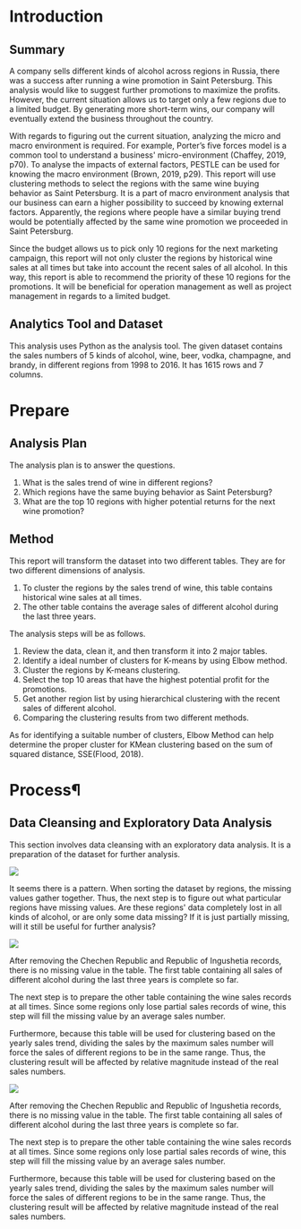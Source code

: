 # Introduction
## Summary
A company sells different kinds of alcohol across regions in Russia, there was a success after running a wine promotion in Saint Petersburg. This analysis would like to suggest further promotions to maximize the profits. However, the current situation allows us to target only a few regions due to a limited budget. By generating more short-term wins, our company will eventually extend the business throughout the country.

With regards to figuring out the current situation, analyzing the micro and macro environment is required. For example, Porter’s five forces model is a common tool to understand a business' micro-environment (Chaffey, 2019, p70). To analyse the impacts of external factors, PESTLE can be used for knowing the macro environment (Brown, 2019, p29). This report will use clustering methods to select the regions with the same wine buying behavior as Saint Petersburg. It is a part of macro environment analysis that our business can earn a higher possibility to succeed by knowing external factors. Apparently, the regions where people have a similar buying trend would be potentially affected by the same wine promotion we proceeded in Saint Petersburg.

Since the budget allows us to pick only 10 regions for the next marketing campaign, this report will not only cluster the regions by historical wine sales at all times but take into account the recent sales of all alcohol. In this way, this report is able to recommend the priority of these 10 regions for the promotions. It will be beneficial for operation management as well as project management in regards to a limited budget.

## Analytics Tool and Dataset
This analysis uses Python as the analysis tool. The given dataset contains the sales numbers of 5 kinds of alcohol, wine, beer, vodka, champagne, and brandy, in different regions from 1998 to 2016. It has 1615 rows and 7 columns.

# Prepare
## Analysis Plan
The analysis plan is to answer the questions.

1. What is the sales trend of wine in different regions?
2. Which regions have the same buying behavior as Saint Petersburg?
3. What are the top 10 regions with higher potential returns for the next wine promotion?

## Method
This report will transform the dataset into two different tables. They are for two different dimensions of analysis.

1. To cluster the regions by the sales trend of wine, this table contains historical wine sales at all times.
2. The other table contains the average sales of different alcohol during the last three years.

The analysis steps will be as follows.

1. Review the data, clean it, and then transform it into 2 major tables.
2. Identify a ideal number of clusters for K-means by using Elbow method.
3. Cluster the regions by K-means clustering.
4. Select the top 10 areas that have the highest potential profit for the promotions.
5. Get another region list by using hierarchical clustering with the recent sales of different alcohol.
6. Comparing the clustering results from two different methods.

As for identifying a suitable number of clusters, Elbow Method can help determine the proper cluster for KMean clustering based on the sum of squared distance, SSE(Flood, 2018).

# Process¶
## Data Cleansing and Exploratory Data Analysis
This section involves data cleansing with an exploratory data analysis. It is a preparation of the dataset for further analysis.

![](/image/01_msno.png)

It seems there is a pattern. When sorting the dataset by regions, the missing values gather together. Thus, the next step is to figure out what particular regions have missing values. Are these regions' data completely lost in all kinds of alcohol, or are only some data missing? If it is just partially missing, will it still be useful for further analysis?

![](/image/02_msno.png)

After removing the Chechen Republic and Republic of Ingushetia records, there is no missing value in the table. The first table containing all sales of different alcohol during the last three years is complete so far.

The next step is to prepare the other table containing the wine sales records at all times. Since some regions only lose partial sales records of wine, this step will fill the missing value by an average sales number.

Furthermore, because this table will be used for clustering based on the yearly sales trend, dividing the sales by the maximum sales number will force the sales of different regions to be in the same range. Thus, the clustering result will be affected by relative magnitude instead of the real sales numbers.

![](/image/03_msno.png)

After removing the Chechen Republic and Republic of Ingushetia records, there is no missing value in the table. The first table containing all sales of different alcohol during the last three years is complete so far.

The next step is to prepare the other table containing the wine sales records at all times. Since some regions only lose partial sales records of wine, this step will fill the missing value by an average sales number.

Furthermore, because this table will be used for clustering based on the yearly sales trend, dividing the sales by the maximum sales number will force the sales of different regions to be in the same range. Thus, the clustering result will be affected by relative magnitude instead of the real sales numbers.
